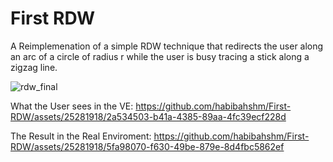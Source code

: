 # First RDW
 A Reimplemenation of a simple RDW technique that redirects the user along an arc of a circle of radius r while the user is busy tracing a stick along a zigzag line.
 
 ![rdw_final](https://github.com/habibahshm/First-RDW/assets/25281918/964910f9-7b40-42fd-9c15-9224394a4eb9)

What the User sees in the VE:
https://github.com/habibahshm/First-RDW/assets/25281918/2a534503-b41a-4385-89aa-4fc39ecf228d

The Result in the Real Enviroment: 
https://github.com/habibahshm/First-RDW/assets/25281918/5fa98070-f630-49be-879e-8d4fbc5862ef



